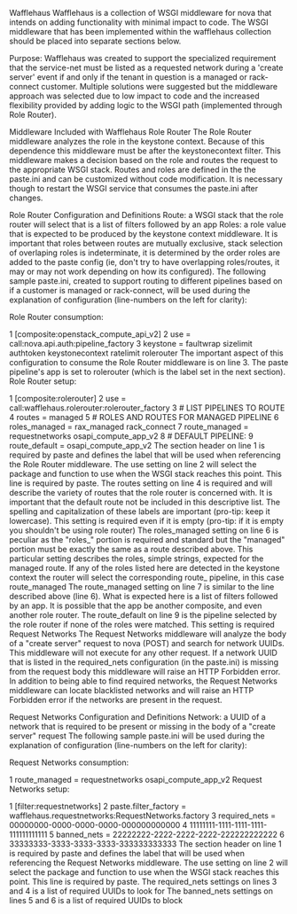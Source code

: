  

Wafflehaus
Wafflehaus is a collection of WSGI middleware for nova that intends on adding functionality with minimal impact to code. The WSGI middleware that has been implemented within the wafflehaus collection should be placed into separate sections below.

Purpose:
Wafflehaus was created to support the specialized requirement that the service-net must be listed as a requested network during a 'create server' event if and only if the tenant in question is a managed or rack-connect customer. Multiple solutions were suggested but the middleware approach was selected due to low impact to code and the increased flexibility provided by adding logic to the WSGI path (implemented through Role Router).

Middleware Included with Wafflehaus
Role Router
The Role Router middleware analyzes the role in the keystone context. Because of this dependence this middleware must be after the keystonecontext filter. This middleware makes a decision based on the role and routes the request to the appropriate WSGI stack. Routes and roles are defined in the the paste.ini and can be customized without code modification. It is necessary though to restart the WSGI service that consumes the paste.ini after changes.

Role Router Configuration and Definitions
Route: a WSGI stack that the role router will select that is a list of filters followed by an app
Roles: a role value that is expected to be produced by the keystone context middleware. It is important that roles between routes are mutually exclusive, stack selection of overlaping roles is indeterminate, it is determined by the order roles are added to the paste config (ie, don't try to have overlapping roles/routes, it may or may not work depending on how its configured).
 The following sample paste.ini, created to support routing to different pipelines based on if a customer is managed or rack-connect, will be used during the explanation of configuration (line-numbers on the left for clarity):

Role Router consumption:

1  [composite:openstack_compute_api_v2]
2  use = call:nova.api.auth:pipeline_factory
3  keystone = faultwrap sizelimit authtoken keystonecontext ratelimit rolerouter
The important aspect of this configuration to consume the Role Router middleware is on line 3. The paste pipeline's app is set to rolerouter (which is the label set in the next section).
Role Router setup:

1  [composite:rolerouter]
2  use = call:wafflehaus.rolerouter:rolerouter_factory
3  # LIST PIPELINES TO ROUTE
4  routes = managed
5  # ROLES AND ROUTES FOR MANAGED PIPELINE
6  roles_managed = rax_managed rack_connect
7  route_managed = requestnetworks osapi_compute_app_v2
8  # DEFAULT PIPELINE:
9  route_default = osapi_compute_app_v2
The section header on line 1 is required by paste and defines the label that will be used when referencing the Role Router middleware.
The use setting on line 2 will select the package and function to use when the WSGI stack reaches this point. This line is required by paste.
The routes setting on line 4 is required and will describe the variety of routes that the role router is concerned with. It is important that the default route not be included in this descriptive list. The spelling and capitalization of these labels are important (pro-tip: keep it lowercase). This setting is required even if it is empty (pro-tip: if it is empty you shouldn't be using role router)
The roles_managed setting on line 6 is peculiar as the "roles_" portion is required and standard but the "managed" portion must be exactly the same as a route described above. This particular setting describes the roles, simple strings, expected for the managed route. If any of the roles listed here are detected in the keystone context the router will select the corresponding route_ pipeline, in this case route_managed
The route_managed setting on line 7 is similar to the line described above (line 6). What is expected here is a list of filters followed by an app. It is possible that the app be another composite, and even another role router.
The route_default on line 9 is the pipeline selected by the role router if none of the roles were matched. This setting is required
Request Networks
The Request Networks middleware will analyze the body of a "create server" request to nova (POST) and search for network UUIDs. This middleware will not execute for any other request. If a network UUID that is listed in the required_nets configuration (in the paste.ini) is missing from the request body this middleware will raise an HTTP Forbidden error. In addition to being able to find required networks, the Request Networks middleware can locate blacklisted networks and will raise an HTTP Forbidden error if the networks are present in the request.

Request Networks Configuration and Definitions
Network: a UUID of a network that is required to be present or missing in the body of a "create server" request
 The following sample paste.ini will be used during the explanation of configuration (line-numbers on the left for clarity):

Request Networks consumption:

1  route_managed = requestnetworks osapi_compute_app_v2
Request Networks setup:

1  [filter:requestnetworks]
2  paste.filter_factory = wafflehaus.requestnetworks:RequestNetworks.factory
3  required_nets = 00000000-0000-0000-0000-000000000000
4                  11111111-1111-1111-1111-111111111111
5  banned_nets = 22222222-2222-2222-2222-222222222222
6                33333333-3333-3333-3333-333333333333
The section header on line 1 is required by paste and defines the label that will be used when referencing the Request Networks middleware.
The use setting on line 2 will select the package and function to use when the WSGI stack reaches this point. This line is required by paste.
The required_nets settings on lines 3 and 4 is a list of required UUIDs to look for
The banned_nets settings on lines 5 and 6 is a list of required UUIDs to block
 
